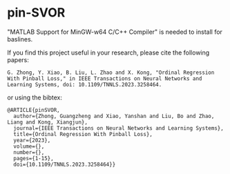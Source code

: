 # pin-SVOR

"MATLAB Support for MinGW-w64 C/C++ Compiler" is needed to install for baslines.

If you find this project useful in your research, please cite the following papers:
```
G. Zhong, Y. Xiao, B. Liu, L. Zhao and X. Kong, "Ordinal Regression With Pinball Loss," in IEEE Transactions on Neural Networks and Learning Systems, doi: 10.1109/TNNLS.2023.3258464.
```

or using the bibtex:

```
@ARTICLE{pinSVOR,
  author={Zhong, Guangzheng and Xiao, Yanshan and Liu, Bo and Zhao, Liang and Kong, Xiangjun},
  journal={IEEE Transactions on Neural Networks and Learning Systems}, 
  title={Ordinal Regression With Pinball Loss}, 
  year={2023},
  volume={},
  number={},
  pages={1-15},
  doi={10.1109/TNNLS.2023.3258464}}
```
